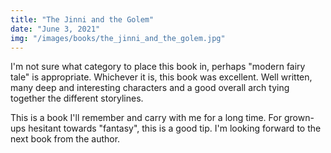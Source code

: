 ```yaml
---
title: "The Jinni and the Golem"
date: "June 3, 2021"
img: "/images/books/the_jinni_and_the_golem.jpg"
---
```


I'm not sure what category to place this book in, perhaps "modern fairy tale" is appropriate.
Whichever it is, this book was excellent. Well written, many deep and interesting characters
and a good overall arch tying together the different storylines.

This is a book I'll remember and carry with me for a long time. For grown-ups hesitant
towards "fantasy", this is a good tip. I'm looking forward to the next book from the author.